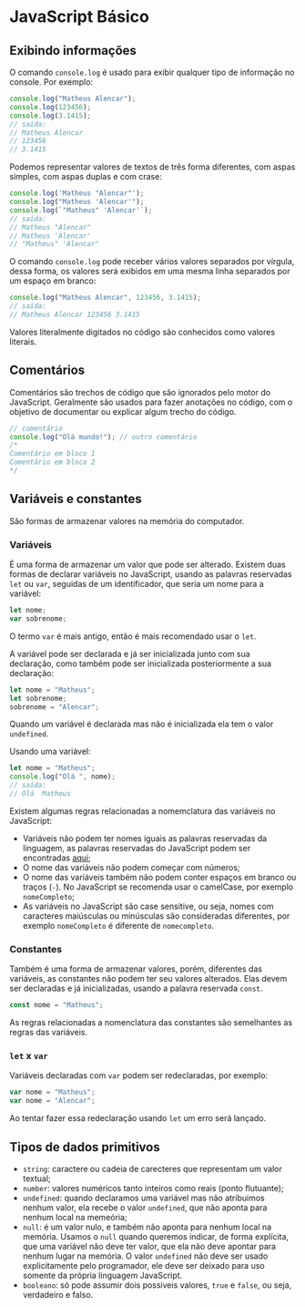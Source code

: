 # JavaScript Básico

## Exibindo informações

O comando `console.log` é usado para exibir qualquer tipo de informação no console. Por exemplo:

```js
console.log("Matheus Alencar");
console.log(123456);
console.log(3.1415);
// saída:
// Matheus Alencar
// 123456
// 3.1415
```

Podemos representar valores de textos de três forma diferentes, com aspas simples, com aspas duplas e com crase:

```js
console.log('Matheus "Alencar"');
console.log("Matheus 'Alencar'");
console.log(`"Matheus" 'Alencar'`);
// saída:
// Matheus "Alencar"
// Matheus 'Alencar'
// "Matheus" 'Alencar"
```

O comando `console.log` pode receber vários valores separados por vírgula, dessa forma, os valores será exibidos em uma mesma linha separados por um espaço em branco:

```js
console.log("Matheus Alencar", 123456, 3.1415);
// saída:
// Matheus Alencar 123456 3.1415
```

Valores literalmente digitados no código são conhecidos como valores literais.

## Comentários

Comentários são trechos de código que são ignorados pelo motor do JavaScript. Geralmente são usados para fazer anotações no código, com o objetivo de documentar ou explicar algum trecho do código.

```js
// comentário
console.log("Olá mundo!"); // outro comentário
/*
Comentário em bloco 1
Comentário em bloco 2
*/
```

## Variáveis e constantes

São formas de armazenar valores na memória do computador.

### Variáveis

É uma forma de armazenar um valor que pode ser alterado. Existem duas formas de declarar variáveis no JavaScript, usando as palavras reservadas `let` ou `var`, seguidas de um identificador, que seria um nome para a variável:

```js
let nome;
var sobrenome;
```

O termo `var` é mais antigo, então é mais recomendado usar o `let`.

A variável pode ser declarada e já ser inicializada junto com sua declaração, como também pode ser inicializada posteriormente a sua declaração:

```js
let nome = "Matheus";
let sobrenome;
sobrenome = "Alencar";
```

Quando um variável é declarada mas não é inicializada ela tem o valor `undefined`.

Usando uma variável:

```js
let nome = "Matheus";
console.log("Olá ", nome);
// saída:
// Olá  Matheus
```

Existem algumas regras relacionadas a nomemclatura das variáveis no JavaScript:

- Variáveis não podem ter nomes iguais as palavras reservadas da linguagem, as palavras reservadas do JavaScript podem ser encontradas [aqui](https://developer.mozilla.org/pt-BR/docs/Web/JavaScript/Reference/Lexical_grammar#palavras-chave);
- O nome das variáveis não podem começar com números;
- O nome das variáveis também não podem conter espaços em branco ou traços (`-`). No JavaScript se recomenda usar o camelCase, por exemplo `nomeCompleto`;
- As variáveis no JavaScript são case sensitive, ou seja, nomes com caracteres maiúsculas ou minúsculas são consideradas diferentes, por exemplo `nomeCompleto` é diferente de `nomecompleto`.

### Constantes

Também é uma forma de armazenar valores, porém, diferentes das variáveis, as constantes não podem ter seu valores alterados. Elas devem ser declaradas e já inicializadas, usando a palavra reservada `const`.

```js
const nome = "Matheus";
```

As regras relacionadas a nomenclatura das constantes são semelhantes as regras das variáveis.

### `let` x `var`

Variáveis declaradas com `var` podem ser redeclaradas, por exemplo:

```js
var nome = "Matheus";
var nome = "Alencar";
```

Ao tentar fazer essa redeclaração usando `let` um erro será lançado.

## Tipos de dados primitivos

- `string`: caractere ou cadeia de carecteres que representam um valor textual;
- `number`: valores numéricos tanto inteiros como reais (ponto flutuante);
- `undefined`: quando declaramos uma variável mas não atribuimos nenhum valor, ela recebe o valor `undefined`, que não aponta para nenhum local na memeória;
- `null`: é um valor nulo, e também não aponta para nenhum local na memória. Usamos o `null` quando queremos indicar, de forma explícita, que uma variável não deve ter valor, que ela não deve apontar para nenhum lugar na memória. O valor `undefined` não deve ser usado explicitamente pelo programador, ele deve ser deixado para uso somente da própria linguagem JavaScript.
- `booleano`: só pode assumir dois possiveis valores, `true` e `false`, ou seja, verdadeiro e falso.
